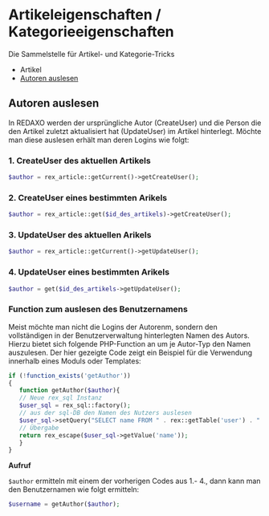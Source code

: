 # Artikeleigenschaften / Kategorieeigenschaften

Die Sammelstelle für Artikel- und Kategorie-Tricks

- Artikel
-   [Autoren auslesen](#autoren)


<a name="#autoren"></a>
## Autoren auslesen

In REDAXO werden der ursprüngliche Autor (CreateUser) und die Person die den Artikel zuletzt aktualisiert hat (UpdateUser) im Artikel hinterlegt. Möchte man diese auslesen erhält man deren Logins wie folgt: 

### 1. CreateUser des aktuellen Artikels

```php
$author = rex_article::getCurrent()->getCreateUser();
```

### 2. CreateUser eines bestimmten Arikels

```php
$author = rex_article::get($id_des_artikels)->getCreateUser();
```

### 3. UpdateUser des aktuellen Arikels

```php
$author = rex_article::getCurrent()->getUpdateUser();
```

### 4. UpdateUser eines bestimmten Arikels

```php
$author = get($id_des_artikels->getUpdateUser();
```


### Function zum auslesen des Benutzernamens

Meist möchte man nicht die Logins der Autorenm, sondern den vollständigen in der Benutzerverwaltung hinterlegten Namen des Autors. 
Hierzu bietet sich folgende PHP-Function an um je Autor-Typ den Namen auszulesen. Der hier gezeigte Code zeigt ein Beispiel für die Verwendung innerhalb eines Moduls oder Templates: 

```php 
if (!function_exists('getAuthor'))
{
   function getAuthor($author){
   // Neue rex_sql Instanz
   $user_sql = rex_sql::factory(); 
   // aus der sql-DB den Namen des Nutzers auslesen
   $user_sql->setQuery("SELECT name FROM " . rex::getTable('user') . " WHERE login = :login",  array(":login" => $art_author)); 
   // Übergabe
   return rex_escape($user_sql->getValue('name')); 
   }
}
```

**Aufruf**

`$author` ermitteln mit einem der vorherigen Codes aus 1.- 4., dann kann man den Benutzernamen wie folgt ermitteln: 
 
```php
$username = getAuthor($author);
```





